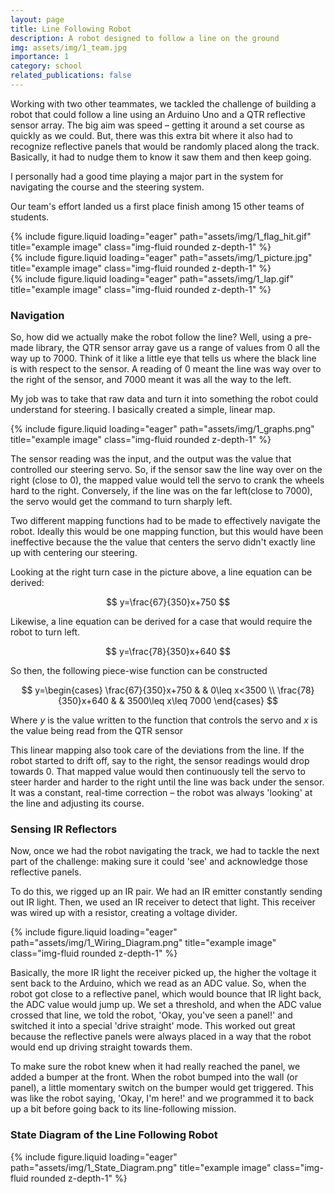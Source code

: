 ```yaml
---
layout: page
title: Line Following Robot
description: A robot designed to follow a line on the ground
img: assets/img/1_team.jpg
importance: 1
category: school
related_publications: false
---
```


Working with two other teammates, we tackled the challenge of building a robot that could follow a line using an Arduino Uno and a QTR reflective sensor array. The big aim was speed – getting it around a set course as quickly as we could. But, there was this extra bit where it also had to recognize reflective panels that would be randomly placed along the track. Basically, it had to nudge them to know it saw them and then keep going. 

I personally had a good time playing a major part in the system for navigating the course and the steering system.

Our team's effort landed us a first place finish among 15 other teams of students.

<div class="row">
    <div class="col-sm mt-3 mt-md-0">
        {% include figure.liquid loading="eager" path="assets/img/1_flag_hit.gif" title="example image" class="img-fluid rounded z-depth-1" %}
    </div>
    <div class="col-sm mt-3 mt-md-0">
        {% include figure.liquid loading="eager" path="assets/img/1_picture.jpg" title="example image" class="img-fluid rounded z-depth-1" %}
    </div>
    <div class="col-sm mt-3 mt-md-0">
        {% include figure.liquid loading="eager" path="assets/img/1_lap.gif" title="example image" class="img-fluid rounded z-depth-1" %}
    </div>
</div>
<!-- <div class="caption"> -->
<!--     Caption photos easily. On the left, a road goes through a tunnel. Middle, leaves artistically fall in a hipster photoshoot. Right, in another hipster photoshoot, a lumberjack grasps a handful of pine needles. -->
<!-- </div> -->
<!-- <div class="caption"> -->
<!--     This image can also have a caption. It's like magic. -->
<!-- </div> -->

### Navigation
So, how did we actually make the robot follow the line? Well, using a pre-made library, the QTR sensor array gave us a range of values from 0 all the way up to 7000. Think of it like a little eye that tells us where the black line is with respect to the sensor. A reading of 0 meant the line was way over to the right of the sensor, and 7000 meant it was all the way to the left.

My job was to take that raw data and turn it into something the robot could understand for steering. I basically created a simple, linear map.

<div class="row">
    <div class="col-sm mt-3 mt-md-0">
        {% include figure.liquid loading="eager" path="assets/img/1_graphs.png" title="example image" class="img-fluid rounded z-depth-1" %}
    </div>
</div>

The sensor reading was the input, and the output was the value that controlled our steering servo. So, if the sensor saw the line way over on the right (close to 0), the mapped value would tell the servo to crank the wheels hard to the right. Conversely, if the line was on the far left(close to 7000), the servo would get the command to turn sharply left.

Two different mapping functions had to be made to effectively navigate the robot. Ideally this would be one mapping function, but this would have been ineffective because the the value that centers the servo didn't exactly line up with centering our steering.

Looking at the right turn case in the picture above, a line equation can be derived:

$$
y=\frac{67}{350}x+750
$$

Likewise, a line equation can be derived for a case that would require the robot to turn left.

$$
y=\frac{78}{350}x+640
$$

So then, the following piece-wise function can be constructed

$$
y=\begin{cases}
\frac{67}{350}x+750 &  & 0\leq x<3500 \\
\frac{78}{350}x+640 &  & 3500\leq x\leq 7000
\end{cases}
$$

Where $y$ is the value written to the function that controls the servo and $x$ is the value being read from the QTR sensor

This linear mapping also took care of the deviations from the line. If the robot started to drift off, say to the right, the sensor readings would drop towards 0. That mapped value would then continuously tell the servo to steer harder and harder to the right until the line was back under the sensor. It was a constant, real-time correction – the robot was always 'looking' at the line and adjusting its course.

### Sensing IR Reflectors
Now, once we had the robot navigating the track, we had to tackle the next part of the challenge: making sure it could 'see' and acknowledge those reflective panels.

To do this, we rigged up an IR pair. We had an IR emitter constantly sending out IR light. Then, we used an IR receiver to detect that light. This receiver was wired up with a resistor, creating a voltage divider. 

<div class="row">
    <div class="col-sm mt-3 mt-md-0">
        {% include figure.liquid loading="eager" path="assets/img/1_Wiring_Diagram.png" title="example image" class="img-fluid rounded z-depth-1" %}
    </div>
</div>

Basically, the more IR light the receiver picked up, the higher the voltage it sent back to the Arduino, which we read as an ADC value. So, when the robot got close to a reflective panel, which would bounce that IR light back, the ADC value would jump up. We set a threshold, and when the ADC value crossed that line, we told the robot, 'Okay, you've seen a panel!' and switched it into a special 'drive straight' mode. This worked out great because the reflective panels were always placed in a way that the robot would end up driving straight towards them.

To make sure the robot knew when it had really reached the panel, we added a bumper at the front. When the robot bumped into the wall (or panel), a little momentary switch on the bumper would get triggered. This was like the robot saying, 'Okay, I'm here!' and we programmed it to back up a bit before going back to its line-following mission.

### State Diagram of the Line Following Robot
<div class="row">
    <div class="col-sm mt-3 mt-md-0">
        {% include figure.liquid loading="eager" path="assets/img/1_State_Diagram.png" title="example image" class="img-fluid rounded z-depth-1" %}
    </div>
</div>
